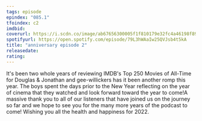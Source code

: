 ```yaml
---
tags: episode
epindex: "085.1"
tfoindex: c2
imdbid: 
coverurl: https://i.scdn.co/image/ab67656300005f1f810179e32fc4a46198f8947d
spotifyurl: https://open.spotify.com/episode/79L3hWAaIw25QVJsb4t5kA
title: "anniversary episode 2"
releasedate: 
rating: 
---
```


It's been two whole years of reviewing IMDB's Top 250 Movies of All-Time for Douglas & Jonathan and gee-willickers has it been another romp this year. The boys spent the days prior to the New Year reflecting on the year of cinema that they watched and look forward toward the year to come!A massive thank you to all of our listeners that have joined us on the journey so far and we hope to see you for the many more years of the podcast to come! Wishing you all the health and happiness for 2022.